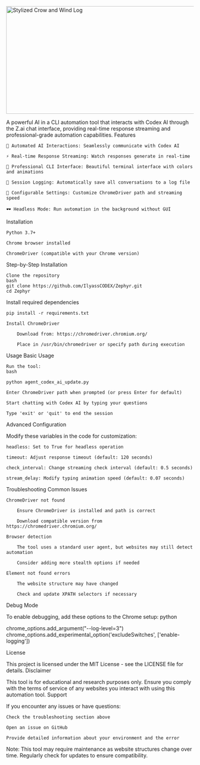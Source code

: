 <img width="874" height="289" alt="Stylized Crow and Wind Log" src="https://github.com/user-attachments/assets/c0449bf8-edd1-42d4-b560-50dfe75e4581" />

A powerful AI in a CLI automation tool that interacts with Codex AI through the Z.ai chat interface, providing real-time response streaming and professional-grade automation capabilities.
Features

    🤖 Automated AI Interactions: Seamlessly communicate with Codex AI

    ⚡ Real-time Response Streaming: Watch responses generate in real-time

    🎨 Professional CLI Interface: Beautiful terminal interface with colors and animations

    📝 Session Logging: Automatically save all conversations to a log file

    🔧 Configurable Settings: Customize ChromeDriver path and streaming speed

    🕶️ Headless Mode: Run automation in the background without GUI

Installation

    Python 3.7+

    Chrome browser installed

    ChromeDriver (compatible with your Chrome version)

Step-by-Step Installation

    Clone the repository
    bash
    git clone https://github.com/IlyassCODEX/Zephyr.git
    cd Zephyr

Install required dependencies

    pip install -r requirements.txt

    Install ChromeDriver

        Download from: https://chromedriver.chromium.org/

        Place in /usr/bin/chromedriver or specify path during execution


Usage
Basic Usage

    Run the tool:
    bash

    python agent_codex_ai_update.py

    Enter ChromeDriver path when prompted (or press Enter for default)

    Start chatting with Codex AI by typing your questions

    Type 'exit' or 'quit' to end the session

Advanced Configuration

Modify these variables in the code for customization:

    headless: Set to True for headless operation

    timeout: Adjust response timeout (default: 120 seconds)

    check_interval: Change streaming check interval (default: 0.5 seconds)

    stream_delay: Modify typing animation speed (default: 0.07 seconds)

Troubleshooting
Common Issues

    ChromeDriver not found

        Ensure ChromeDriver is installed and path is correct

        Download compatible version from https://chromedriver.chromium.org/

    Browser detection

        The tool uses a standard user agent, but websites may still detect automation

        Consider adding more stealth options if needed

    Element not found errors

        The website structure may have changed

        Check and update XPATH selectors if necessary

Debug Mode

To enable debugging, add these options to the Chrome setup:
python

chrome_options.add_argument("--log-level=3")
chrome_options.add_experimental_option('excludeSwitches', ['enable-logging'])

License

This project is licensed under the MIT License - see the LICENSE file for details.
Disclaimer

This tool is for educational and research purposes only. Ensure you comply with the terms of service of any websites you interact with using this automation tool.
Support

If you encounter any issues or have questions:

    Check the troubleshooting section above

    Open an issue on GitHub

    Provide detailed information about your environment and the error

Note: This tool may require maintenance as website structures change over time. Regularly check for updates to ensure compatibility.
